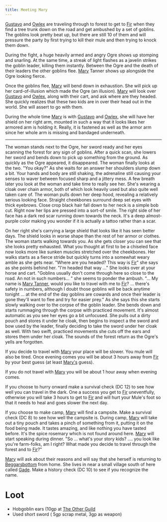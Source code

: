 ```yaml
---
title: Meeting Mary
---
```


[Gustavo](../characters/gustavo.md) and [Owlex](../characters/owlex.md) are traveling through to forest to get to [Fir](../places/fir.md) when they find a tree trunk down on the road and get ambushed by a set of goblins. The goblins look pretty beat up, but there are still 10 of them and will pressure the party by first trying to kill their mule and then trying to knock them down. 

During the fight, a huge heavily armed and angry Ogre shows up stomping and snarling. At the same time, a streak of light flashes as a javelin strikes the goblin leader, killing them instantly. Between the Ogre and the death of their leaders the other goblins flee. [Mary](../characters/mary-tanner.md) Tanner shows up alongside the Ogre looking fierce.

Once the goblins flee, [Mary](../characters/mary-tanner.md) will bend down in exhaustion. She will pick up her card-of-illusion which made the Ogre (an illusion). [Mary](../characters/mary-tanner.md) will look over [Gustavo](../characters/gustavo.md) and [Owlex](../characters/owlex.md), along with their cart, and ask where are they headed. She quickly realizes that these two kids are in over their head out in the world. She will assert to go with them.

During the whole time [Mary](../characters/mary-tanner.md) is with [Gustavo](../characters/gustavo.md) and [Owlex](../characters/owlex.md), she will have her shield on her right arm, mounted in such a way that it looks likes her armored arm is holding it. Really, it is fastened as well as the armor arm since her whole arm is missing and bandaged underneath.

-----

The woman stands next to the Ogre, her sword ready and her eyes scanning the forest for any sign of goblins. After a quick scan, she lowers her sword and bends down to pick up something from the ground. As quickly as the Ogre appeared, it disappeared. The woman finally looks at the two. "You okay?" As she waits for an answer her shoulders slump down a bit. Your hands and body are still shaking, the adrenaline still causing your senses to waver between focused sharp and a jittery mess. A few breath later you look at the woman and take time to really see her. She's wearing a cloak over chain armor, both of which look heavily used but also quite well taken care of. The woman pulls down her deep hood, revealing a relatively serious looking face. Straight cheekbones surround deep set eyes with thick eyebrows. Close crop black hair fall down to her neck is a simple bob cut. Right now her lips are pressed into a sort-of smile. The right side of her face has a dark red scar running down towards the neck. It's a deep almost-purple color making you wonder if it is actually a tattoo rather than a scar. 

On her right she's carrying a large shield that looks like it has seen better days. The shield looks in worse shape than the rest of her armor or clothes. The woman starts walking towards you. As she gets closer you can see that she looks pretty exhausted. What you thought at first to be a chiseled face now looks more like sunken muscles stretched over the cheekbones. Her walks starts as a fierce stride but quickly turns into a somewhat weary amble as she gets near. "Where are you headed? This way is [Fir](../places/fir.md)" she says as she points behind her. "I'm headed that way ..." She looks over at your horse and cart. "Goblins usually don't come through here so close to the road. An not in such numbers... " she seems to ponder the ambush. "... My name is [Mary Tanner](../characters/mary-tanner.md), would you like to travel with me to [Fir](../places/fir.md)? ... there's safety in numbers, although I doubt those goblins will be back anytime tonight ... at the end of the day goblins are cowards and once their leader is gone they'll want to flee and try for easier prey." As she says this she starts slowly walking over to the corpse of the goblin leader. She bends down and starts rummaging through the corpse with practiced movement. It's almost automatic as you see her eyes go a bit unfocused. She pulls out a dirty pouch and stores it under he cloak, then begins to inspect a the sword and bow used by the leader, finally deciding to take the sword under her cloak as well. With two swift, practiced movements she cuts off the ears and stores them under her cloak. The sounds of the forest return as the Ogre's yells are forgotten.

If you decide to travel with [Mary](../characters/mary-tanner.md) your place will be slower. You mule will also be tired. Once evening comes you will be about 3 hours away from [Fir](../places/fir.md) by your best guess (at least [Mary's](../characters/mary-tanner.md) guess).

If you do not travel with [Mary](../characters/mary-tanner.md) you will be about 1 hour away when evening comes.

If you choose to hurry onward make a survival check (DC 12) to see how well you can travel in the dark. One a success you get to [Fir](../places/fir.md) uneventfully, otherwise you will take 3 hours to get to [Fir](../places/fir.md) and will hurt your Mule's foot so that it needs to heal and goes slower the next day.

If you choose to make camp, [Mary](../characters/mary-tanner.md) will find a campsite. Make a survival check (DC 8) to see how well the campsite is. During camp, [Mary](../characters/mary-tanner.md) will take out a tiny pouch and takes a pinch of something from it, putting it on the food being made. It tastes amazing, and like nothing you have tasted before. It's the spice rosemary which is not found around here. [Mary](../characters/mary-tanner.md) will start speaking during dinner. "So ... what's your story kids? .... you look like you're farm-folks, am I right? What made you decide to travel through the forest and to [Fir](../places/fir.md)?"

[Mary](../characters/mary-tanner.md) will ask about their reasons and will say that she herself is returning to [Beggarsbottom](../places/beggarsbottom.md) from home. She lives in near a small village south of here called [Gade](../places/gade.md). Make a history check (DC 10) to see if you recognize the name.


# Loot

- Hobgoblin ears (10gp at [The Other Guild](../places/other-guild.md)
- Used short sword ( 5gp scrap metal, 3gp as weapon)

<!--  LocalWords:  gp
 -->
